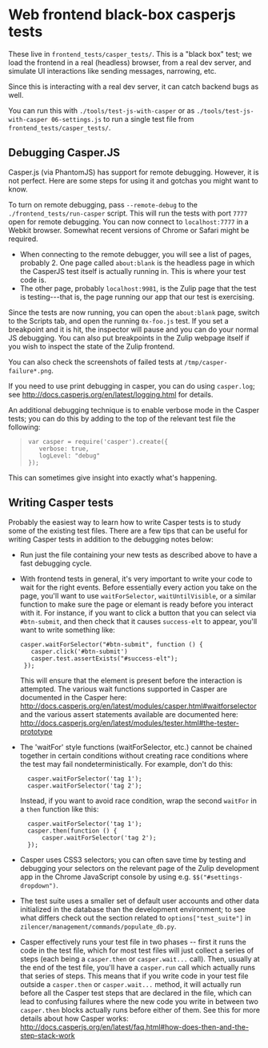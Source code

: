 # Web frontend black-box casperjs tests

These live in `frontend_tests/casper_tests/`. This is a "black box"
test; we load the frontend in a real (headless) browser, from a real dev
server, and simulate UI interactions like sending messages, narrowing,
etc.

Since this is interacting with a real dev server, it can catch backend
bugs as well.

You can run this with `./tools/test-js-with-casper` or as
`./tools/test-js-with-casper 06-settings.js` to run a single test file
from `frontend_tests/casper_tests/`.

## Debugging Casper.JS

Casper.js (via PhantomJS) has support for remote debugging. However, it
is not perfect. Here are some steps for using it and gotchas you might
want to know.

To turn on remote debugging, pass `--remote-debug` to the
`./frontend_tests/run-casper` script. This will run the tests with port
`7777` open for remote debugging. You can now connect to
`localhost:7777` in a Webkit browser. Somewhat recent versions of Chrome
or Safari might be required.

-   When connecting to the remote debugger, you will see a list of
    pages, probably 2. One page called `about:blank` is the headless
    page in which the CasperJS test itself is actually running in. This
    is where your test code is.
-   The other page, probably `localhost:9981`, is the Zulip page that
    the test is testing---that is, the page running our app that our
    test is exercising.

Since the tests are now running, you can open the `about:blank` page,
switch to the Scripts tab, and open the running `0x-foo.js` test. If you
set a breakpoint and it is hit, the inspector will pause and you can do
your normal JS debugging. You can also put breakpoints in the Zulip
webpage itself if you wish to inspect the state of the Zulip frontend.

You can also check the screenshots of failed tests at `/tmp/casper-failure*.png`.

If you need to use print debugging in casper, you can do using
`casper.log`; see <http://docs.casperjs.org/en/latest/logging.html> for
details.

An additional debugging technique is to enable verbose mode in the
Casper tests; you can do this by adding to the top of the relevant test
file the following:

>     var casper = require('casper').create({
>        verbose: true,
>        logLevel: "debug"
>     });

This can sometimes give insight into exactly what's happening.

## Writing Casper tests

Probably the easiest way to learn how to write Casper tests is to study
some of the existing test files. There are a few tips that can be useful
for writing Casper tests in addition to the debugging notes below:

-   Run just the file containing your new tests as described above to
    have a fast debugging cycle.
-   With frontend tests in general, it's very important to write your
    code to wait for the right events. Before essentially every action
    you take on the page, you'll want to use `waitForSelector`,
    `waitUntilVisible`, or a similar function to make sure the page or
    elemant is ready before you interact with it. For instance, if you
    want to click a button that you can select via `#btn-submit`, and
    then check that it causes `success-elt` to appear, you'll want to
    write something like:

        casper.waitForSelector("#btn-submit", function () {
           casper.click('#btn-submit')
           casper.test.assertExists("#success-elt");
         });

    This will ensure that the element is present before the interaction
    is attempted. The various wait functions supported in Casper are
    documented in the Casper here:
    <http://docs.casperjs.org/en/latest/modules/casper.html#waitforselector>
    and the various assert statements available are documented here:
    <http://docs.casperjs.org/en/latest/modules/tester.html#the-tester-prototype>

- The 'waitFor' style functions (waitForSelector, etc.) cannot be
    chained together in certain conditions without creating race
    conditions where the test may fail nondeterministically. For
    example, don't do this:

        casper.waitForSelector('tag 1');
        casper.waitForSelector('tag 2');

    Instead, if you want to avoid race condition, wrap the second
    `waitFor` in a `then` function like this:

        casper.waitForSelector('tag 1');
        casper.then(function () {
            casper.waitForSelector('tag 2');
        });

-   Casper uses CSS3 selectors; you can often save time by testing and
    debugging your selectors on the relevant page of the Zulip
    development app in the Chrome JavaScript console by using e.g.
    `$$("#settings-dropdown")`.
-   The test suite uses a smaller set of default user accounts and other
    data initialized in the database than the development environment;
    to see what differs check out the section related to
    `options["test_suite"]` in
    `zilencer/management/commands/populate_db.py`.
-   Casper effectively runs your test file in two phases -- first it
    runs the code in the test file, which for most test files will just
    collect a series of steps (each being a `casper.then` or
    `casper.wait...` call). Then, usually at the end of the test file,
    you'll have a `casper.run` call which actually runs that series of
    steps. This means that if you write code in your test file outside a
    `casper.then` or `casper.wait...` method, it will actually run
    before all the Casper test steps that are declared in the file,
    which can lead to confusing failures where the new code you write in
    between two `casper.then` blocks actually runs before either of
    them. See this for more details about how Casper works:
    <http://docs.casperjs.org/en/latest/faq.html#how-does-then-and-the-step-stack-work>
